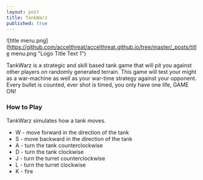 ```yaml
---
layout: post
title: TankWarz
published: true
---
```

![title menu.png](https://github.com/accelthreat/accelthreat.github.io/tree/master/_posts/title menu.png "Logo Title Text 1")

TankWarz is a strategic and skill based tank
game that will pit you against other players on
randomly generated terrain. This game will test your
might as a war-machine as well as your war-time
strategy against your opponent. Every bullet is
counted, ever shot is timed, you only have one life,
GAME ON!

### How to Play
TankWarz simulates how a tank moves.
- W - move forward in the direction of the tank
- S - move backward in the direction of the tank
- A - turn the tank counterclockwise
- D - turn the tank clockwise
- J - turn the turret counterclockwise
- L - turn the turret clockwise
- K - fire

